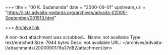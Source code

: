 +++
title = "00 K. Sadananda"
date = "2000-09-01"
upstream_url = "https://lists.advaita-vedanta.org/archives/advaita-l/2000-September/001513.html"

+++
[Archive link](https://lists.advaita-vedanta.org/archives/advaita-l/2000-September/001513.html)

A non-text attachment was scrubbed...
Name: not available
Type: text/enriched
Size: 7944 bytes
Desc: not available
URL: </archives/advaita-l/attachments/20000901/1fa37d82/attachment.bin>

